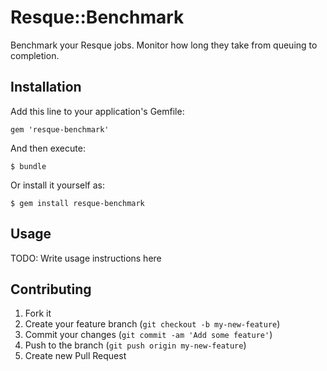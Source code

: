 # Resque::Benchmark

Benchmark your Resque jobs. Monitor how long they take from queuing to completion.

## Installation

Add this line to your application's Gemfile:

    gem 'resque-benchmark'

And then execute:

    $ bundle

Or install it yourself as:

    $ gem install resque-benchmark

## Usage

TODO: Write usage instructions here

## Contributing

1. Fork it
2. Create your feature branch (`git checkout -b my-new-feature`)
3. Commit your changes (`git commit -am 'Add some feature'`)
4. Push to the branch (`git push origin my-new-feature`)
5. Create new Pull Request
